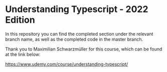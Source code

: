 # Understanding Typescript - 2022 Edition

In this repository you can find the completed section under the
relevant branch name, as well as the completed code in the master branch.

Thank you to Maximilian Schwarzmüller for this course, which can be
found at the link below:

https://www.udemy.com/course/understanding-typescript/
